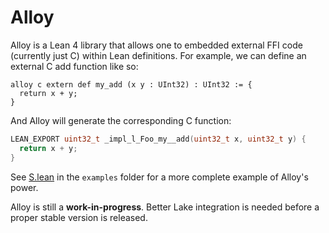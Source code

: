 # Alloy

Alloy is a Lean 4 library that allows one to embedded external FFI code (currently just C) within Lean definitions. For example, we can define an external C add function like so:

```lean
alloy c extern def my_add (x y : UInt32) : UInt32 := {
  return x + y;
}
```

And Alloy will generate the corresponding C function:

```c
LEAN_EXPORT uint32_t _impl_l_Foo_my__add(uint32_t x, uint32_t y) {
  return x + y;
}
```

See [S.lean](examples/S.lean) in the `examples` folder for a more complete example of Alloy's power.

Alloy is still a **work-in-progress**. Better Lake integration is needed before a proper stable version is released.
